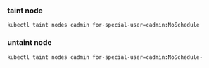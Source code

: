### taint node
```
kubectl taint nodes cadmin for-special-user=cadmin:NoSchedule
```
### untaint node
```
kubectl taint nodes cadmin for-special-user=cadmin:NoSchedule-
```
